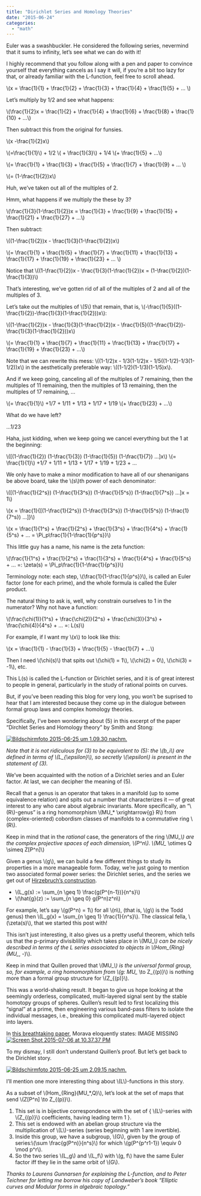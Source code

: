 ```yaml
---
title: "Dirichlet Series and Homology Theories"
date: "2015-06-24"
categories: 
  - "math"
---
```


Euler was a swashbuckler. He considered the following series, nevermind that it sums to infinity, let’s see what we can do with it!

I highly recommend that you follow along with a pen and paper to convince yourself that everything cancels as I say it will, if you’re a bit too lazy for that, or already familiar with the L-function, feel free to scroll ahead.

\\(x = \frac{1}{1} + \frac{1}{2} + \frac{1}{3} + \frac{1}{4} + \frac{1}{5} + … \\)

Let’s multiply by 1/2 and see what happens:

\\(\frac{1}{2}x = \frac{1}{2} + \frac{1}{4} + \frac{1}{6} + \frac{1}{8} + \frac{1}{10} + …\\)

Then subtract this from the original for funsies.

\\(x -\frac{1}{2}x\\)

\\(=\frac{1}{1}\\) + 1/2 \\( + \frac{1}{3}\\) + 1/4 \\(+ \frac{1}{5} + …\\)

\\(= \frac{1}{1} + \frac{1}{3} + \frac{1}{5} + \frac{1}{7} + \frac{1}{9} + … \\)

\\(= (1-\frac{1}{2})x\\)

Huh, we’ve taken out all of the multiples of 2.

Hmm, what happens if we multiply the these by 3?

\\(\frac{1}{3}(1-\frac{1}{2})x = \frac{1}{3} + \frac{1}{9} + \frac{1}{15} + \frac{1}{21} + \frac{1}{27} + …\\)

Then subtract:

\\((1-\frac{1}{2})x - \frac{1}{3}(1-\frac{1}{2})x\\)

\\(= \frac{1}{1} + \frac{1}{5} + \frac{1}{7} + \frac{1}{11} + \frac{1}{13} + \frac{1}{17} + \frac{1}{19} + \frac{1}{23} + … \\)

Notice that \\((1-\frac{1}{2})x - \frac{1}{3}(1-\frac{1}{2})x = (1-\frac{1}{2})(1-\frac{1}{3})\\)

That’s interesting, we’ve gotten rid of all of the multiples of 2 and all of the multiples of 3.

Let’s take out the multiples of \\(5\\) that remain, that is, \\(-\frac{1}{5}((1-\frac{1}{2})-\frac{1}{3}(1-\frac{1}{2}))x\\):

\\((1-\frac{1}{2})x - \frac{1}{3}(1-\frac{1}{2})x - \frac{1}{5}((1-\frac{1}{2})-\frac{1}{3}(1-\frac{1}{2}))x\\)

\\(= \frac{1}{1} + \frac{1}{7} + \frac{1}{11} + \frac{1}{13} + \frac{1}{17} + \frac{1}{19} + \frac{1}{23} + …\\)

Note that we can rewrite this mess: \\((1-1/2)x - 1/3(1-1/2)x - 1/5((1-1/2)-1/3(1-1/2))x\\) in the aesthetically preferable way: \\((1-1/2)(1-1/3)(1-1/5)x\\).

And if we keep going, canceling all of the multiples of 7 remaining, then the multiples of 11 remaining, then the multiples of 13 remaining, then the multiples of 17 remaining, …

\\(= \frac{1}{1}\\) +1/7 + 1/11 + 1/13 + 1/17 + 1/19 \\(+ \frac{1}{23} + …\\)

What do we have left?

…1/23

Haha, just kidding, when we keep going we cancel everything but the 1 at the beginning:

\\([(1-\frac{1}{2}) (1-\frac{1}{3}) (1-\frac{1}{5}) (1-\frac{1}{7}) …]x\\) \\(= \frac{1}{1}\\) +1/7 + 1/11 + 1/13 + 1/17 + 1/19 + 1/23 + …

We only have to make a minor modification to have all of our shenanigans be above board, take the \\(s\\)th power of each denominator:

\\([(1-\frac{1}{2^s}) (1-\frac{1}{3^s}) (1-\frac{1}{5^s}) (1-\frac{1}{7^s}) …]x = 1\\)

\\(x = \frac{1}{[(1-\frac{1}{2^s}) (1-\frac{1}{3^s}) (1-\frac{1}{5^s}) (1-\frac{1}{7^s}) …]}\\)

\\(x = \frac{1}{1^s} + \frac{1}{2^s} + \frac{1}{3^s} + \frac{1}{4^s} + \frac{1}{5^s} + … = \Pi_p\frac{1}{1-\frac{1}{p^s}}\\)

This little guy has a name, his name is the zeta function:

\\(\frac{1}{1^s} + \frac{1}{2^s} + \frac{1}{3^s} + \frac{1}{4^s} + \frac{1}{5^s} + … =: \zeta(s) = \Pi_p\frac{1}{1-\frac{1}{p^s}}\\)

Terminology note: each step, \\(\frac{1}{1-\frac{1}{p^s}}\\), is called an Euler factor (one for each prime), and the whole formula is called the Euler product.

The natural thing to ask is, well, why constrain ourselves to 1 in the numerator? Why not have a function:

\\(\frac{\chi(1)}{1^s} + \frac{\chi(2)}{2^s} + \frac{\chi(3)}{3^s} + \frac{\chi(4)}{4^s} + … =: L(s)\\)

For example, if I want my \\(x\\) to look like this:

\\(x = \frac{1}{1} - \frac{1}{3} + \frac{1}{5} - \frac{1}{7} + …\\)

Then I need \\(\chi(s)\\) that spits out \\(\chi(1) = 1\\), \\(\chi(2) = 0\\), \\(\chi(3) = -1\\), etc.

This L(s) is called the L-function or Dirichlet series, and it is of great interest to people in general, particularly in the study of rational points on curves.

But, if you’ve been reading this blog for very long, you won’t be suprised to hear that I am interested because they come up in the dialogue between formal group laws and complex homology theories.

Specifically, I’ve been wondering about (5) in this excerpt of the paper “Dirchlet Series and Homology theory” by Smith and Stong:

[![Bildschirmfoto 2015-06-25 um 1.09.30 nachm.](/images/wp-content/uploads/2015/06/Bildschirmfoto-2015-06-25-um-1.09.30-nachm..png)](/images/wp-content/uploads/2015/06/Bildschirmfoto-2015-06-25-um-1.09.30-nachm..png)

_Note that it is not ridiculous for (3) to be equivalent to (5): the \\(b_i\\) are defined in terms of \\(L\_{\epsilon}\\), so secretly \\(\epsilon\\) is present in the statement of (3)._

We’ve been acquainted with the notion of a Dirichlet series and an Euler factor. At last, we can decipher the meaning of (5).

Recall that a genus is an operator that takes in a manifold (up to some equivalence relation) and spits out a number that characterizes it — of great interest to any who care about algebraic invariants. More specifically, an “\\(R\\)-genus” is a ring homomorphism \\(MU_* \xrightarrow{g} R\\) from (complex-oriented) cobordism classes of manifolds to a commutative ring \\(R\\).

Keep in mind that in the _rational_ case, the generators of the ring \\(MU\_*\\) are the complex projective spaces of each dimension, \\(P^n\\). \\(MU\_* \otimes Q \simeq Z[P^n]\\)

Given a genus \\(g\\), we can build a few different things to study its properties in a more manageable form. Today, we’re just going to mention two associated formal power series: the Dirichlet series, and the series we get out of [Hirzebruch’s construction](http://www.map.mpim-bonn.mpg.de/Formal_group_laws_and_genera#Hirzebruch_genera).

- \\(L_g(s) := \sum_{n \geq 1} \frac{g(P^{n-1})}{n^s}\\)
- \\(\hat{g}(z) := \sum_{n \geq 0} g(P^n)z^n\\)

For example, let’s say \\(g(P^n) = 1\\) for all \\(n\\), (that is, \\(g\\) is the Todd genus) then \\(L_g(x) = \sum_{n \geq 1} \frac{1}{n^s}\\). The classical fella, \\(\zeta(s)\\), that we started this post with!

This isn’t just interesting, it also gives us a pretty useful theorem, which tells us that the p-primary divisiblility which takes place in \\(MU\_*\\) can be nicely described in terms of the L series associated to objects in \\(Hom_{Ring}(MU\_*, -)\\).

Keep in mind that Quillen proved that \\(MU_*\\) is the universal formal group, so, for example, a ring homomorphism from \\(g: MU\_* \to Z_{(p)}\\) is nothing more than a formal group structure for \\(Z_{(p)}\\).

This was a world-shaking result. It began to give us hope looking at the seemingly orderless, complicated, multi-layered signal sent by the stable homotopy groups of spheres. Quillen’s result led to first localizing this “signal” at a prime, then engineering various band-pass filters to isolate the individual messages, i.e., breaking this complicated multi-layered object into layers.

In [this breathtaking paper](http://arxiv.org/pdf/0707.3216v1.pdf), Morava eloquently states: IMAGE MISSING [![Screen Shot 2015-07-06 at 10.37.37 PM](/images/wp-content/uploads/2015/06/Screen-Shot-2015-07-06-at-10.37.37-PM.png)](/images/wp-content/uploads/2015/06/Screen-Shot-2015-07-06-at-10.37.37-PM.png)

To my dismay, I still don’t understand Quillen’s proof. But let’s get back to the Dirichlet story.

[![Bildschirmfoto 2015-06-25 um 2.09.15 nachm.](/images/wp-content/uploads/2015/06/Bildschirmfoto-2015-06-25-um-2.09.15-nachm..png)](/images/wp-content/uploads/2015/06/Bildschirmfoto-2015-06-25-um-2.09.15-nachm..png)

I’ll mention one more interesting thing about \\(L\\)-functions in this story.

As a subset of \\(Hom_{Ring}(MU\_*,Q)\\), let’s look at the set of maps that send \\(Z[P^n] \to Z\_{(p)}\\).

1. This set is in bijective correspondence with the set of { \\(L\\)-series with \\(Z_{(p)}\\) coefficients, having leading term 1 }.
2. This set is endowed with an abelian group structure via the multiplication of \\(L\\)-series (series beginning with 1 are invertible).
3. Inside this group, we have a subgroup, \\(G\\), given by the group of series:\\(\sum \frac{g(P^n)}{n^s}\\) for which \\(g(P^{p^r1-1}) \equiv 0 \mod p^r\\).
4. So the two series \\(L_g\\) and \\(L_f\\) with \\(g, f\\) have the same Euler factor iff they lie in the same orbit of \\(G\\).

_Thanks to Laurens Gunnarsen for explaining the L-function, and to Peter Teichner for letting me borrow his copy of Landweber’s book “Elliptic curves and Modular forms in algebraic topology.”_
